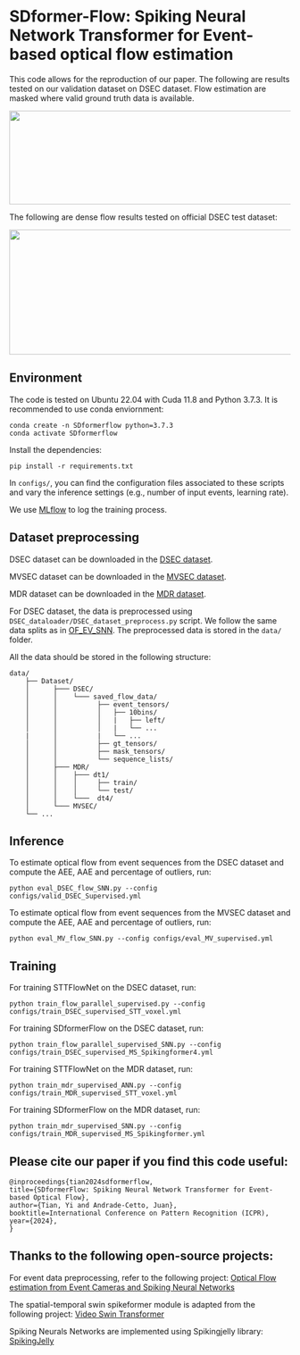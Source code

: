 # SDformer-Flow: Spiking Neural Network Transformer for Event-based optical flow estimation


This code allows for the reproduction of our paper.
The following are results tested on our validation dataset on DSEC dataset. Flow estimation are masked where valid ground truth data is available.

<!-- &nbsp; -->
<img src="SDFormerflow.gif" width="864" height="168" />
<!-- &nbsp; -->

The following are dense flow results tested on official DSEC test dataset:
<!-- &nbsp; -->
<img src="DSEC-test.gif" width="800" height="224" />
<!-- &nbsp; -->

## Environment
The code is tested on Ubuntu 22.04 with Cuda 11.8 and Python 3.7.3. 
It is recommended to use conda enviornment:
```
conda create -n SDformerflow python=3.7.3
conda activate SDformerflow
```
Install the dependencies:
```
pip install -r requirements.txt
```


In `configs/`, you can find the configuration files associated to these scripts and vary the inference settings (e.g., number of input events, learning rate).

We use [MLflow](https://www.mlflow.org/docs/latest/index.html#) to log the training process. 


## Dataset preprocessing
DSEC dataset can be downloaded in the [DSEC dataset](https://dsec.ifi.uzh.ch/dsec-datasets/download/).

MVSEC dataset can be downloaded in the [MVSEC dataset](https://daniilidis-group.github.io/mvsec/).

MDR dataset can be downloaded in the [MDR dataset](https://daniilidis-group.github.io/mvsec/).

For DSEC dataset, the data is preprocessed using `DSEC_dataloader/DSEC_dataset_preprocess.py` script.
We follow the same data splits as in [OF_EV_SNN](https://github.com/J-Cuadrado/OF_EV_SNN).
The preprocessed data is stored in the `data/` folder.

All the data should be stored in the following structure:
```
data/
    ├── Dataset/
    │      ├─── DSEC/
    │      │    └─── saved_flow_data/
    │      │          ├── event_tensors/
    │      │          │   ├── 10bins/
    │      │          │   |   ├── left/
    │      │          │   |   └── ...
    |      │          |   └── ...
    │      │          ├── gt_tensors/
    │      │          ├── mask_tensors/
    │      │          └── sequence_lists/
    │      ├─── MDR/
    │      │    ├─── dt1/
    │      │    │     ├── train/
    │      │    │     └── test/
    │      │    └───  dt4/
    │      └─── MVSEC/
    └── ...  
```
## Inference

To estimate optical flow from event sequences from the DSEC dataset and compute the AEE, AAE and percentage of outliers, run:

```
python eval_DSEC_flow_SNN.py --config configs/valid_DSEC_Supervised.yml
```

To estimate optical flow from event sequences from the MVSEC dataset and compute the AEE, AAE and percentage of outliers, run:

```
python eval_MV_flow_SNN.py --config configs/eval_MV_supervised.yml
```
## Training
For training STTFlowNet on the DSEC dataset, run:
```
python train_flow_parallel_supervised.py --config configs/train_DSEC_supervised_STT_voxel.yml
```
For training SDformerFlow on the DSEC dataset, run:

```
python train_flow_parallel_supervised_SNN.py --config configs/train_DSEC_supervised_MS_Spikingformer4.yml
```
For training STTFlowNet on the MDR dataset, run:
```
python train_mdr_supervised_ANN.py --config configs/train_MDR_supervised_STT_voxel.yml
```
For training SDformerFlow on the MDR dataset, run:

```
python train_mdr_supervised_SNN.py --config configs/train_MDR_supervised_MS_Spikingformer.yml
```

## Please cite our paper if you find this code useful:
```
@inproceedings{tian2024sdformerflow,
title={SDformerFlow: Spiking Neural Network Transformer for Event-based Optical Flow},
author={Tian, Yi and Andrade-Cetto, Juan},
booktitle=International Conference on Pattern Recognition (ICPR),
year={2024},
}
```
## Thanks to the following open-source projects:

For event data preprocessing, refer to the following project:
[Optical Flow estimation from Event Cameras and Spiking Neural Networks](https://github.com/j-cuadrado/of_ev_snn)



The spatial-temporal swin spikeformer module is adapted from the following project:
[Video Swin Transformer](https://github.com/SwinTransformer/Video-Swin-Transformer)


Spiking Neurals Networks are implemented using Spikingjelly library:
[SpikingJelly](https://github.com/fangwei123456/spikingjelly)